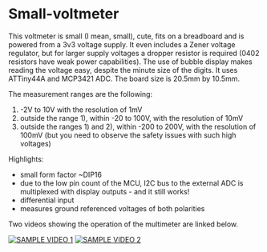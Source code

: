 # Small-voltmeter

This voltmeter is small (I mean, small), cute, fits on a breadboard and is powered from a 3v3 voltage supply. It even includes a Zener voltage regulator, but for larger supply voltages a dropper resistor is required (0402 resistors have weak power capabilities). The use of bubble display makes reading the voltage easy, despite the minute size of the digits. It uses ATTiny44A and MCP3421 ADC. The board size is 20.5mm by 10.5mm.

The measurement ranges are the following:
1) -2V to 10V with the resolution of 1mV
2) outside the range 1), within -20 to 100V, with the resolution of 10mV
3) outside the ranges 1) and 2), within -200 to 200V, with the resolution of 100mV
(but you need to observe the safety issues with such high voltages)



Highlights:
- small form factor ~DIP16
- due to the low pin count of the MCU, I2C bus to the external ADC is multiplexed with display outputs - and it still works!
- differential input
- measures ground referenced voltages of both polarities

Two videos showing the operation of the multimeter are linked below.

[![SAMPLE VIDEO 1](http://img.youtube.com/vi/5PMVABGqFHo/0.jpg)](https://www.youtube.com/watch?v=5PMVABGqFHo "Small multimeter - video 1")
[![SAMPLE VIDEO 2](http://img.youtube.com/vi/kH4eJVx0Qz0/0.jpg)](https://www.youtube.com/watch?v=kH4eJVx0Qz0 "Small multimeter - video 2")
